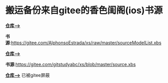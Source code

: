 # 搬运备份来自gitee的香色闺阁(ios)书源

[**仓库-->**](https://gitee.com/AlphonsoEstrada/xs)

**书源**:https://gitee.com/AlphonsoEstrada/xs/raw/master/sourceModelList.xbs

[**仓库-->**](https://gitee.com/gitstudyabc/xs)

**书源**:https://gitee.com/gitstudyabc/xs/blob/master/source.xbs

[**仓库-->**](https://gitee.com/readbook188)         已被gitee屏蔽
